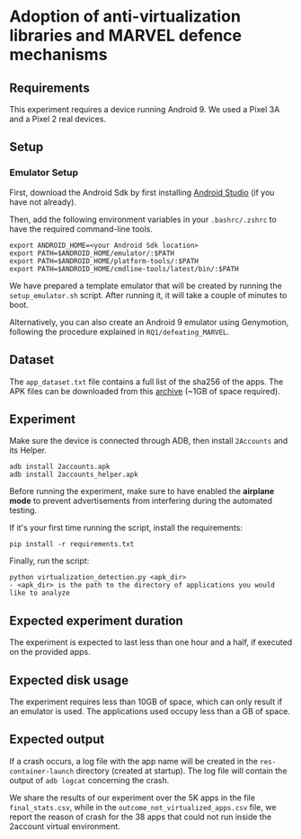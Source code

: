# Adoption of anti-virtualization libraries and MARVEL defence mechanisms

## Requirements

This experiment requires a device running Android 9. We used a Pixel 3A and a Pixel 2 real devices.

## Setup

### Emulator Setup

First, download the Android Sdk by first installing [Android Studio](https://developer.android.com/studio) (if you have not already).

Then, add the following environment variables in your `.bashrc/.zshrc` to have the required command-line tools.

```
export ANDROID_HOME=<your Android Sdk location>
export PATH=$ANDROID_HOME/emulator/:$PATH
export PATH=$ANDROID_HOME/platform-tools/:$PATH
export PATH=$ANDROID_HOME/cmdline-tools/latest/bin/:$PATH
```

We have prepared a template emulator that will be created by running the `setup_emulator.sh` script. After running it, it will take a couple of minutes to boot.

Alternatively, you can also create an Android 9 emulator using Genymotion, following the procedure explained in `RQ1/defeating_MARVEL`.

## Dataset

The `app_dataset.txt` file contains a full list of the sha256 of the apps. The APK files can be downloaded from this [archive](https://drive.google.com/file/d/1l4pHWeZYfr3axTTzrzgelB25X6PD9YZy/view?usp=sharing) (~1GB of space required).

## Experiment

Make sure the device is connected through ADB, then install `2Accounts` and its Helper.

```
adb install 2accounts.apk
adb install 2accounts_helper.apk
```

Before running the experiment, make sure to have enabled the **airplane mode** to prevent advertisements from interfering during the automated testing.

If it's your first time running the script, install the requirements:

```
pip install -r requirements.txt
```

Finally, run the script:

```
python virtualization_detection.py <apk_dir>
- <apk_dir> is the path to the directory of applications you would like to analyze
```

## Expected experiment duration

The experiment is expected to last less than one hour and a half, if executed on the provided apps.

## Expected disk usage

The experiment requires less than 10GB of space, which can only result if an emulator is used. The applications used occupy less than a GB of space.

## Expected output

If a crash occurs, a log file with the app name will be created in the `res-container-launch` directory (created at startup). The log file will contain the output of `adb logcat` concerning the crash.

We share the results of our experiment over the 5K apps in the file `final_stats.csv`, while in the `outcome_not_virtualized_apps.csv` file, we report the reason of crash for the 38 apps that could not run inside the 2account virtual environment.
